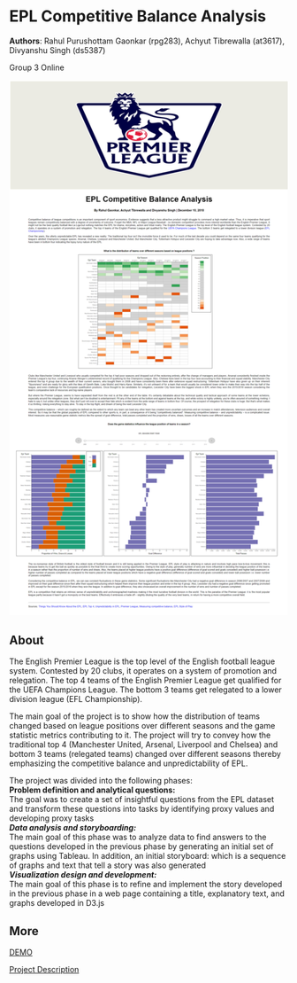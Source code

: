 # EPL Competitive Balance Analysis

**Authors**: Rahul Purushottam Gaonkar (rpg283), Achyut Tibrewalla (at3617), Divyanshu Singh (ds5387)

Group 3 Online

![Page_Screenshot](images/Page_Screenshot.png)

## About
The English Premier League is the top level of the English football league system. Contested by 20 clubs, it operates on a system of promotion and relegation. The top 4 teams of the English Premier League get qualified for the UEFA Champions League. The bottom 3 teams get relegated to a lower division league (EFL Championship).  

The main goal of the project is to show how the distribution of teams changed based on league positions over different seasons and the game statistic metrics contributing to it. The project will try to convey how the traditional top 4 (Manchester United, Arsenal, Liverpool and Chelsea) and bottom 3 teams (relegated teams) changed over different seasons thereby emphasizing the competitive balance and unpredictability of EPL.

The project was divided into the following phases:<br>
**Problem definition and analytical questions:**<br>
The goal was to create a set of insightful questions from the EPL dataset and transform these questions into tasks by identifying proxy values and developing proxy tasks<br>
***Data analysis and storyboarding:***<br>
The main goal of this phase was to analyze data to find answers to the questions developed in the previous phase by generating an initial set of graphs using Tableau. In addition, an initial storyboard: which is a sequence of graphs and text that tell a story was also generated<br>
***Visualization design and development:***<br>
The main goal of this phase is to refine and implement the story developed in the previous phase in a web page containing a title, explanatory text, and graphs developed in D3.js<br>
## More
[DEMO](https://rahulgaonkar.github.io/EPL-Competitive-Balance-Analysis/)

[Project Description](Report/Information_Visualization_Project_Proposal.pdf)
